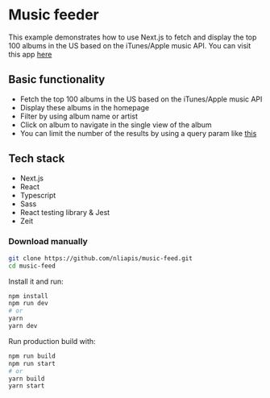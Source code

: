 # Music feeder

This example demonstrates how to use Next.js to fetch and display the top 100 albums in the US based on the iTunes/Apple music API.
You can visit this app [here](https://music-feed.now.sh/)

## Basic functionality

- Fetch the top 100 albums in the US based on the iTunes/Apple music API
- Display these albums in the homepage
- Filter by using album name or artist
- Click on album to navigate in the single view of the album
- You can limit the number of the results by using a query param like [this](https://music-feed.now.sh/?limit=24)

## Tech stack

- Next.js
- React
- Typescript
- Sass
- React testing library & Jest
- Zeit

### Download manually

```bash
git clone https://github.com/nliapis/music-feed.git
cd music-feed
```

Install it and run:

```bash
npm install
npm run dev
# or
yarn
yarn dev
```

Run production build with:

```bash
npm run build
npm run start
# or
yarn build
yarn start
```
